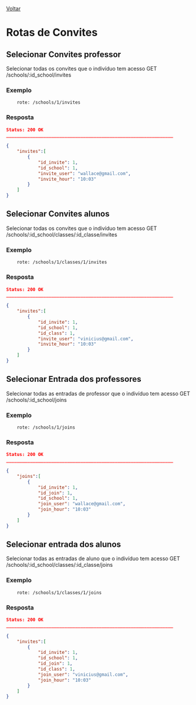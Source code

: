 [Voltar](menu.md)

# Rotas de Convites

## Selecionar Convites professor <a name="invite_professor"></a>

Selecionar todas os convites que o indivíduo tem acesso
GET /schools/:id_school/invites
### Exemplo

```
	rote: /schools/1/invites
```

### Resposta

```json
Status: 200 OK
_______________________________________________________________

{
    "invites":[
    	{
    		"id_invite": 1,
    		"id_school": 1,
    		"invite_user": "wallace@gmail.com",
    		"invite_hour": "10:03"
    	}
    ]
}
```
## Selecionar Convites alunos <a name="invite_student"></a>

Selecionar todas os convites que o indivíduo tem acesso
GET /schools/:id_school/classes/:id_classe/invites
### Exemplo

```
	rote: /schools/1/classes/1/invites
```

### Resposta

```json
Status: 200 OK
_______________________________________________________________

{
    "invites":[
    	{
    		"id_invite": 1,
    		"id_school": 1,
    		"id_class": 1,
    		"invite_user": "vinicius@gmail.com",
    		"invite_hour": "10:03"
    	}
    ]
}
```

## Selecionar Entrada dos professores <a name="join_professor"></a>

Selecionar todas as entradas de professor que o indivíduo tem acesso
GET /schools/:id_school/joins
### Exemplo

```
	rote: /schools/1/joins
```

### Resposta

```json
Status: 200 OK
_______________________________________________________________

{
    "joins":[
    	{
    		"id_invite": 1,
    		"id_join": 1,
    		"id_school": 1,
    		"join_user": "wallace@gmail.com",
    		"join_hour": "10:03"
    	}
    ]
}
```
## Selecionar entrada dos alunos <a name="join_student"></a>

Selecionar todas as entradas de aluno que o indivíduo tem acesso
GET /schools/:id_school/classes/:id_classe/joins
### Exemplo

```
	rote: /schools/1/classes/1/joins
```

### Resposta

```json
Status: 200 OK
_______________________________________________________________

{
    "invites":[
    	{
    		"id_invite": 1,
    		"id_school": 1,
    		"id_join": 1,
    		"id_class": 1,
    		"join_user": "vinicius@gmail.com",
    		"join_hour": "10:03"
    	}
    ]
}
```